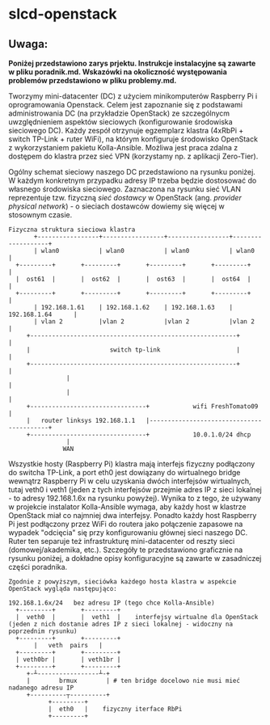 # slcd-openstack

## Uwaga: ##
**Poniżej przedstawiono zarys prjektu. Instrukcje instalacyjne są zawarte w pliku poradnik.md. Wskazówki na okoliczność występowania problemów przedstawiono w pliku problemy.md.**

Tworzymy mini-datacenter (DC) z użyciem minikomputerów Raspberry Pi i oprogramowania Openstack. Celem jest zapoznanie się z podstawami administrowania DC (na przykładzie OpenStack) ze szczególnycm uwzględnieniem aspektów sieciowych (konfigurowanie środowiska sieciowego DC). Każdy zespół otrzynuje egzemplarz klastra (4xRbPi + switch TP-Link + ruter WiFi), na którym konfiguruje środowisko OpenStack z wykorzystaniem pakietu Kolla-Ansible. Możliwa jest praca zdalna z dostępem do klastra przez sieć VPN (korzystamy np. z aplikacji Zero-Tier).

Ogólny schemat sieciowy naszego DC przedstawiono na rysunku poniżej. W każdym konkretnym przypadku adresy IP trzeba będzie dostosować do własnego środowiska sieciowego. Zaznaczona na rysunku sieć VLAN reprezentuje tzw. fizyczną _sieć dostawcy_ w OpenStack (ang. _provider physical network_) - o sieciach dostawców dowiemy się więcej w stosownym czasie.

```
Fizyczna struktura sieciowa klastra
       +-----------------+-----------------+-----------------+-------------------+
       | wlan0           | wlan0           | wlan0           | wlan0             |
  +---------+       +---------+       +---------+       +---------+              |
  |  ost61  |       |  ost62  |       |  ost63  |       |  ost64  |              |
  +---------+       +---------+       +---------+       +---------+              |
       | 192.168.1.61    | 192.168.1.62    | 192.168.1.63    | 192.168.1.64      |
       | vlan 2          |vlan 2           |vlan 2           |vlan 2             |
     +---------------------------------------------------------+                 |
     |                      switch tp-link                     |                 |
     +---------------------------------------------------------+                 |
                |                                                                |
                |                                                                |
     +--------------------------------+            wifi FreshTomato09            |
     |   router linksys 192.168.1.1   |------------------------------------------+
     +--------------------------------+            10.0.1.0/24 dhcp
                |
               WAN
```

Wszystkie hosty (Raspberry Pi) klastra mają interfejs fizyczny podłączony do switcha TP-Link, a port eth0 jest dowiązany do wirtualnego bridge wewnątrz Raspberry Pi w celu uzyskania dwóch interfejsów wirtualnych, tutaj veth0 i veth1 (jeden z tych interfejsów przejmie adres IP z sieci lokalnej - to adresy 192.168.1.6x na rysunku powyżej). Wynika to z tego, że używany w projekcie instalator Kolla-Ansible wymaga, aby każdy host w klastrze OpenStack miał co najmniej dwa interfejsy. Ponadto każdy host Raspberry Pi jest podłączony przez WiFi do routera jako połączenie zapasowe na wypadek "odcięcia" się przy konfigurowaniu głównej sieci naszego DC. Ruter ten separuje też infrastrukturę mini-datacenter od reszty sieci (domowej/akademika, etc.). Szczegóły te przedstawiono graficznie na rysunku poniżej, a dokładne opisy konfiguracyjne są zawarte w zasadniczej części poradnika.

```
Zgodnie z powyższym, sieciówka każdego hosta klastra w aspekcie OpenStack wygląda następująco:

192.168.1.6x/24   bez adresu IP (tego chce Kolla-Ansible)
  +---------+       +---------+
  |  veth0  |       |  veth1  |    interfejsy wirtualne dla OpenStack (jeden z nich dostanie adres IP z sieci lokalnej - widoczny na poprzednim rysunku)
  +---------+       +---------+
       |   veth  pairs   |
  +---------+       +---------+
  | veth0br |       | veth1br |
  +---------+       +---------+
     +-┴-----------------┴-+
     |        brmux        | # ten bridge docelowo nie musi mieć nadanego adresu IP
     +----------┬----------+
           +---------+
           |  eth0   |    fizyczny iterface RbPi
           +---------+
```

